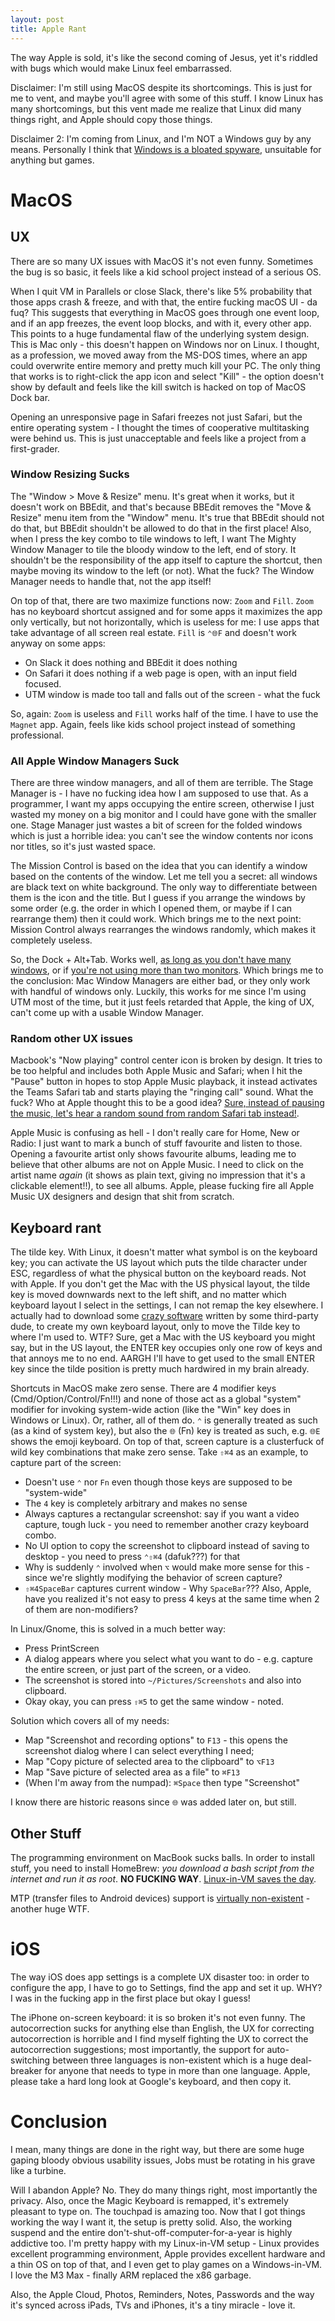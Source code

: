 ```yaml
---
layout: post
title: Apple Rant
---
```


The way Apple is sold, it's like the second coming of Jesus, yet it's riddled with
bugs which would make Linux feel embarrassed.

Disclaimer: I'm still using MacOS despite its shortcomings. This is just for me to
vent, and maybe you'll agree with some of this stuff. I know Linux has many shortcomings, but
this vent made me realize that Linux did many things right,
and Apple should copy those things.

Disclaimer 2: I'm coming from Linux, and I'm NOT a Windows guy by any means.
Personally I think that [Windows is a bloated spyware](../windows/),
unsuitable for anything but games.

# MacOS

## UX

There are so many UX issues with MacOS it's not even funny. Sometimes the bug is so basic, it feels like a kid school project instead of
a serious OS.

When I quit VM in Parallels or close Slack, there's like 5% probability that those apps crash & freeze, and with that, the entire fucking macOS UI - da fuq?
This suggests that everything in MacOS goes through one event loop, and if an app freezes, the event loop blocks, and with it, every other app.
This points to a huge fundamental flaw of the underlying system design. This is Mac only - this doesn't happen on Windows nor on Linux.
I thought, as a profession, we moved away from the MS-DOS times, where an app could overwrite entire memory and pretty much kill your PC.
The only thing that works is to right-click the app icon and select "Kill" - the option doesn't show by default and feels like the kill switch is hacked on top of MacOS Dock bar.

Opening an unresponsive page in Safari freezes not just Safari, but the entire operating system -
I thought the times of cooperative multitasking were behind us. This is just unacceptable and feels
like a project from a first-grader.

### Window Resizing Sucks

The "Window > Move & Resize" menu.
It's great when it works, but it doesn't work on BBEdit, and that's because BBEdit removes the "Move & Resize"
menu item from the "Window" menu. It's true that BBEdit should not do that, but BBEdit
shouldn't be allowed to do that in the first place! Also, when I press the key combo to tile windows to left,
I want The Mighty Window Manager to tile the bloody window to the left, end of story. It shouldn't be the responsibility
of the app itself to capture the shortcut, then maybe moving its window to the left (or not). What the fuck? The Window Manager needs to handle that, not the app itself!

On top of that, there are two maximize functions now: `Zoom` and `Fill`. `Zoom` has no keyboard shortcut assigned and
for some apps it maximizes the app only vertically, but not horizontally, which is useless for me: I use apps that take advantage of all screen real estate.
`Fill` is `⌃🌐F` and doesn't work anyway on some apps:

* On Slack it does nothing and BBEdit it does nothing
* On Safari it does nothing if a web page is open, with an input field focused.
* UTM window is made too tall and falls out of the screen - what the fuck

So, again: `Zoom` is useless and `Fill` works half of the time. I have to use the `Magnet` app. Again, feels like kids school project instead of something professional.

### All Apple Window Managers Suck

There are three window managers, and all of them are terrible. The Stage Manager is - I have no fucking idea how I am supposed to use that.
As a programmer, I want my apps occupying the entire screen, otherwise I just wasted my money on a big monitor and I could have gone with the smaller one.
Stage Manager just wastes a bit of screen for the folded windows which is just a horrible idea: you can't see the window contents nor icons nor titles, so it's just wasted space.

The Mission Control is based on the idea that you can identify a window based on the contents of the window. Let me tell you a secret: all windows are black text on white background.
The only way to differentiate between them is the icon and the title. But I guess if you arrange the windows by some order (e.g. the order in which I opened them, or maybe if I can rearrange them)
then it could work. Which brings me to the next point: Mission Control always rearranges the windows randomly, which makes it completely useless.

So, the Dock + Alt+Tab. Works well, [as long as you don't have many windows](https://youtu.be/tZueJx-ndnI?si=vtHqlK3fCGyZqyGU&t=320), or if [you're not using more than two monitors](https://www.youtube.com/watch?v=cxNaz3G66_I).
Which brings me to the conclusion: Mac Window Managers are either bad, or they only work with handful of windows only. Luckily, this works for me since I'm using UTM most of the time,
but it just feels retarded that Apple, the king of UX, can't come up with a usable Window Manager.

### Random other UX issues

Macbook's "Now playing" control center icon is broken by design. It tries to be too helpful
and includes both Apple Music and Safari; when I hit the "Pause" button in hopes to stop Apple Music playback,
it instead activates the Teams Safari tab and starts playing the "ringing call" sound.
What the fuck? Who at Apple thought this to be a good idea?
[Sure, instead of pausing the music, let's hear a random sound from random Safari tab instead!](https://discussions.apple.com/thread/255881132?sortBy=rank).

Apple Music is confusing as hell - I don't really care for Home, New or Radio: I just want to mark a bunch of stuff favourite and listen
to those. Opening a favourite artist only shows favourite albums, leading me to believe that other albums are
not on Apple Music. I need to click on the artist name *again* (it shows as plain text, giving no impression that it's a clickable element!!), to see all albums.
Apple, please fucking fire all Apple Music UX designers and design that shit from scratch.

## Keyboard rant

The tilde key. With Linux, it doesn't matter what symbol is on the keyboard key;
you can activate the US layout which puts the tilde character under ESC, regardless of what the physical button on the keyboard reads.
Not with Apple. If you don't get the Mac with the US physical layout, the tilde key is moved downwards next to the left shift,
and no matter which keyboard layout I select in the settings, I can not remap the key elsewhere. I actually had to download
some [crazy software](https://software.sil.org/ukelele/) written by some third-party dude, to create my own keyboard layout,
only to move the Tilde key to where I'm used to. WTF? Sure, get a Mac with the US keyboard you might say,
but in the US layout, the ENTER key occupies only one row of keys and that annoys me to no end.
AARGH I'll have to get used to the small ENTER key since the tilde position is pretty much hardwired
in my brain already.

Shortcuts in MacOS make zero sense. There are 4 modifier keys (Cmd/Option/Control/Fn!!!)
and none of those act as a global "system" modifier for invoking system-wide action
(like the "Win" key does in Windows or Linux).
Or, rather, all of them do. `⌃` is generally treated as such (as a kind of system key),
but also the `🌐` (Fn) key is treated as such, e.g. `🌐E` shows the emoji keyboard. On top of that,
screen capture is a clusterfuck of wild key combinations that make zero sense.
Take `⇧⌘4` as an example, to capture part of the screen:

- Doesn't use `⌃` nor `Fn` even though those keys are supposed to be "system-wide"
- The `4` key is completely arbitrary and makes no sense
- Always captures a rectangular screenshot: say if you want a video capture, tough luck - you need to remember another crazy keyboard combo.
- No UI option to copy the screenshot to clipboard instead of saving to desktop - you need to press `⌃⇧⌘4` (dafuk???) for that
- Why is suddenly `⌃` involved when `⌥` would make more sense for this - since we're slightly modifying the behavior of screen capture?
- `⇧⌘4SpaceBar` captures current window - Why `SpaceBar`??? Also, Apple, have you realized it's not easy to press 4 keys at the same time when 2 of them are non-modifiers?

In Linux/Gnome, this is solved in a much better way:
- Press PrintScreen
- A dialog appears where you select what you want to do - e.g. capture the entire screen, or just part of the screen, or a video.
- The screenshot is stored into `~/Pictures/Screenshots` and also into clipboard.
- Okay okay, you can press `⇧⌘5` to get the same window - noted.

Solution which covers all of my needs:
- Map "Screenshot and recording options" to `F13` - this opens the screenshot dialog where I can select everything I need;
- Map "Copy picture of selected area to the clipboard" to `⌥F13`
- Map "Save picture of selected area as a file" to `⌘F13`
- (When I'm away from the numpad): `⌘Space` then type "Screenshot"

I know there are historic reasons since `🌐` was added later on, but still.

## Other Stuff

The programming environment on MacBook sucks balls. In order to install stuff, you need to
install HomeBrew: *you download a bash script from the internet and run it as root*. **NO FUCKING WAY**.
[Linux-in-VM saves the day](../ubuntu-in-parallels/).

MTP (transfer files to Android devices) support is [virtually non-existent](../copying-files-apple-android/) - another huge WTF.

# iOS

The way iOS does app settings is a complete UX disaster too: in order to configure the app,
I have to go to Settings, find the app and set it up. WHY? I was in the fucking app in the first place but okay I guess!

The iPhone on-screen keyboard: it is so broken it's not even funny. The autocorrection sucks for anything else than English, the
UX for correcting autocorrection is horrible and I find myself fighting the UX to correct
the autocorrection suggestions; most importantly, the support for auto-switching between
three languages is non-existent which is a huge deal-breaker for anyone that needs to type in more than one language.
Apple, please take a hard long look at Google's keyboard,
and then copy it.

# Conclusion

I mean, many things are done in the right way, but there are some huge gaping bloody obvious usability issues,
Jobs must be rotating in his grave like a turbine.

Will I abandon Apple? No. They do many things right, most importantly the privacy.
Also, once the Magic Keyboard is remapped, it's extremely pleasant to type on.
The touchpad is amazing too. Now that I got things working the way I want it, the setup is pretty solid.
Also, the working suspend and the entire don't-shut-off-computer-for-a-year is highly addictive too.
I'm pretty happy with my Linux-in-VM setup - Linux provides excellent programming environment,
Apple provides excellent hardware and a thin OS on top of that, and I even get to play games on a Windows-in-VM.
I love the M3 Max - finally ARM replaced the x86 garbage.

Also, the Apple Cloud, Photos, Reminders, Notes, Passwords and the way it's synced across iPads, TVs and iPhones,
it's a tiny miracle - love it.
